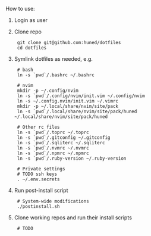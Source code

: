 How to use:

1. Login as user

2. Clone repo

        git clone git@github.com:huned/dotfiles
        cd dotfiles

3. Symlink dotfiles as needed, e.g.

        # bash
        ln -s `pwd`/.bashrc ~/.bashrc

        # nvim
        mkdir -p ~/.config/nvim
        ln -s `pwd`/.config/nvim/init.vim ~/.config/nvim
        ln -s ~/.config.nvim/init.vim ~/.vimrc
        mkdir -p ~/.local/share/nvim/site/pack
        ln -s `pwd`/.local/share/nvim/site/pack/huned ~/.local/share/nvim/site/pack/huned

        # Other rc files
        ln -s `pwd`/.toprc ~/.toprc
        ln -s `pwd`/.gitconfig ~/.gitconfig
        ln -s `pwd`/.sqliterc ~/.sqliterc
        ln -s `pwd`/.nvmrc ~/.nvmrc
        ln -s `pwd`/.npmrc ~/.npmrc
        ln -s `pwd`/.ruby-version ~/.ruby-version

        # Private settings
        # TODO ssh keys
        . ~/.env.secrets

4. Run post-install script

        # System-wide modifications
        ./postinstall.sh

5. Clone working repos and run their install scripts

        # TODO
